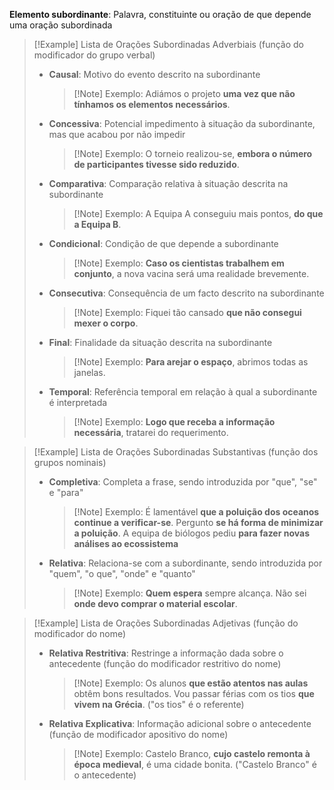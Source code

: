 **Elemento subordinante**: Palavra, constituinte ou oração de que depende uma oração subordinada

>[!Example] Lista de Orações Subordinadas Adverbiais (função do modificador do grupo verbal)
>- **Causal**: Motivo do evento descrito na subordinante
>	>[!Note] Exemplo:
>	>Adiámos o projeto **uma vez que não tínhamos os elementos necessários**.
>	
>- **Concessiva**: Potencial impedimento à situação da subordinante, mas que acabou por não impedir
>	>[!Note] Exemplo:
>	>O torneio realizou-se, **embora o número de participantes tivesse sido reduzido**.
>	
>- **Comparativa**: Comparação relativa à situação descrita na subordinante
>	>[!Note] Exemplo:
>	>A Equipa A conseguiu mais pontos, **do que a Equipa B**.
>	
>- **Condicional**: Condição de que depende a subordinante
>	>[!Note] Exemplo:
>	>**Caso os cientistas trabalhem em conjunto**, a nova vacina será uma realidade brevemente.
>	
>- **Consecutiva**: Consequência de um facto descrito na subordinante
>	>[!Note] Exemplo:
>	>Fiquei tão cansado **que não consegui mexer o corpo**.
>	
>- **Final**: Finalidade da situação descrita na subordinante
>	>[!Note] Exemplo:
>	>**Para arejar o espaço**, abrimos todas as janelas.
>	
>- **Temporal**: Referência temporal em relação à qual a subordinante é interpretada
>	>[!Note] Exemplo:
>	>**Logo que receba a informação necessária**, tratarei do requerimento.
>	

>[!Example] Lista de Orações Subordinadas Substantivas (função dos grupos nominais)
>- **Completiva**: Completa a frase, sendo introduzida por "que", "se" e "para"
>	>[!Note] Exemplo:
>	>É lamentável **que a poluição dos oceanos continue a verificar-se**.
>	>Pergunto **se há forma de minimizar a poluição**.
>	>A equipa de biólogos pediu **para fazer novas análises ao ecossistema**
>	
>- **Relativa**: Relaciona-se com a subordinante, sendo introduzida por "quem", "o que", "onde" e "quanto"
>	>[!Note] Exemplo:
>	>**Quem espera** sempre alcança.
>	>Não sei **onde devo comprar o material escolar**.

>[!Example] Lista de Orações Subordinadas Adjetivas (função do modificador do nome)
>- **Relativa Restritiva**: Restringe a informação dada sobre o antecedente (função do modificador restritivo do nome)
>	>[!Note] Exemplo:
>	>Os alunos **que estão atentos nas aulas** obtêm bons resultados.
>	>Vou passar férias com os tios **que vivem na Grécia**. ("os tios" é o referente)
>	
>- **Relativa Explicativa**: Informação adicional sobre o antecedente (função de modificador apositivo do nome) 
>	>[!Note] Exemplo:
>	>Castelo Branco, **cujo castelo remonta à época medieval**, é uma cidade bonita. ("Castelo Branco" é o antecedente)
>	
>


